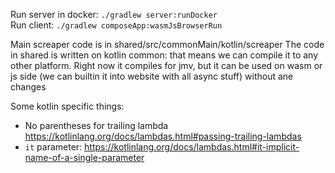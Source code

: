 Run server in docker: `./gradlew server:runDocker`  
Run client: `./gradlew composeApp:wasmJsBrowserRun`


Main screaper code is in shared/src/commonMain/kotlin/screaper
The code in shared is written on kotlin common: that means we can compile it to any other platform. Right now it 
compiles for jmv, but it can be used on wasm or js side (we can builtin it into website with all async stuff) without 
ane changes


Some kotlin specific things:  
 - No parentheses for trailing lambda https://kotlinlang.org/docs/lambdas.html#passing-trailing-lambdas  
 - `it` parameter: https://kotlinlang.org/docs/lambdas.html#it-implicit-name-of-a-single-parameter
